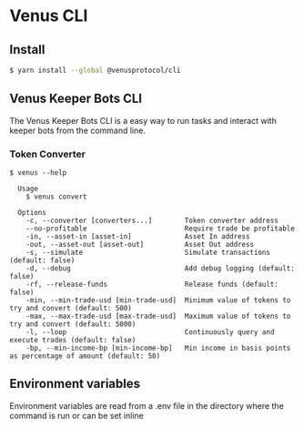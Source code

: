 # Venus CLI

## Install

```bash
$ yarn install --global @venusprotocol/cli
```

## Venus Keeper Bots CLI

The Venus Keeper Bots CLI is a easy way to run tasks and interact with keeper bots from the command line.

### Token Converter

```
$ venus --help

  Usage
    $ venus convert

  Options
    -c, --converter [converters...]        Token converter address
    --no-profitable                        Require trade be profitable
    -in, --asset-in [asset-in]             Asset In address
    -out, --asset-out [asset-out]          Asset Out address
    -s, --simulate                         Simulate transactions (default: false)
    -d, --debug                            Add debug logging (default: false)
    -rf, --release-funds                   Release funds (default: false)
    -min, --min-trade-usd [min-trade-usd]  Minimum value of tokens to try and convert (default: 500)
    -max, --max-trade-usd [max-trade-usd]  Maximum value of tokens to try and convert (default: 5000)
    -l, --loop                             Continuously query and execute trades (default: false)
    -bp, --min-income-bp [min-income-bp]   Min income in basis points as percentage of amount (default: 50)
```

## Environment variables

Environment variables are read from a .env file in the directory where the command is run or can be set inline
